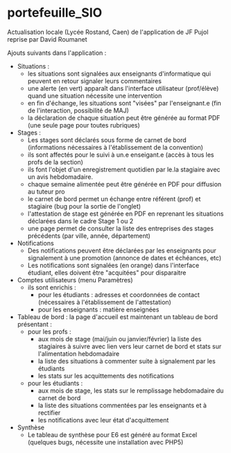 # portefeuille_SIO
Actualisation locale (Lycée Rostand, Caen) de l'application de JF Pujol reprise par David Roumanet

Ajouts suivants dans l'application : 
  - Situations : 
    * les situations sont signalées aux enseignants d'informatique qui peuvent en retour signaler leurs commentaires
    * une alerte (en vert) apparaît dans l'interface utilisateur (prof/élève) quand une situation nécessite une intervention
    * en fin d'échange, les situations sont "visées" par l'enseignant.e (fin de l'interaction, possibilité de MAJ)
    * la déclaration de chaque situation peut être générée au format PDF (une seule page pour toutes rubriques)
  - Stages : 
    * Les stages sont déclarés sous forme de carnet de bord (informations nécessaires à l'établissement de la convention)
    * ils sont affectés pour le suivi à un.e enseigant.e (accès à tous les profs de la section)
    * ils font l'objet d'un enregistrement quotidien par le.la stagiaire avec un avis hebdomadaire. 
    * chaque semaine alimentée peut être générée en PDF pour diffusion au tuteur pro
    * le carnet de bord permet un échange entre référent (prof) et stagiaire (bug pour la sortie de l'onglet)
    * l'attestation de stage est générée en PDF en reprenant les situations déclarées dans le cadre Stage 1 ou 2
    * une page permet de consulter la liste des entreprises des stages précédents (par ville, année, département)
  - Notifications
    * Des notifications peuvent être déclarées par les enseignants pour signalement à une promotion (annonce de dates et échéances, etc)
    * Les notifications sont signalées (en orange) dans l'interface étudiant, elles doivent être "acquitées" pour disparaitre 
  - Comptes utilisateurs (menu Paramètres)
    * ils sont enrichis : 
      + pour les étudiants : adresses et  coordonnées de contact (nécessaires à l'établissement de l'attestation)
      + pour les enseignants : matière enseignées
  - Tableau de bord  : la page d'accueil est maintenant un tableau de bord présentant : 
    * pour les profs :
      + aux mois de stage (mai/juin ou janvier/février) la liste des stagiaires à suivre avec lien vers leur carnet de bord et stats sur l'alimentation hebdomadaire
      + la liste des situations à commenter suite à signalement par les étudiants
      + les stats sur les acquittements des notifications
    * pour les étudiants : 
      + aux mois de stage, les stats sur le remplissage hebdomadaire du carnet de bord
      + la liste des situations commentées par les enseignants et à rectifier
      + les notifications avec leur état d'acquittement
  - Synthèse
    * Le tableau de synthèse pour E6 est généré au format Excel (quelques bugs, nécessite une installation avec PHP5)
  

